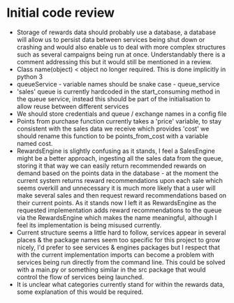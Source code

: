 # Initial code review

* Storage of rewards data should probably use a database, a database will allow us to persist data between services
  being shut down or crashing and would also enable us to deal with more complex structures such as several campaigns
  being run at once. Understandably there is a comment addressing this but it would still be mentioned in a review.
* Class name(object) < object no longer required. This is done implicitly in python 3
* queueService - variable names should be snake case - queue_service
* 'sales' queue is currently hardcoded in the start_consuming method in the queue service,
  instead this should be part of the initialisation to allow reuse between different services
* We should store credentials and queue / exchange names in a config file
* Points from purchase function currently takes a 'price' variable, to stay consistent with the sales data we receive
  which provides 'cost' we should rename this function to be points_from_cost with a variable named cost.
* RewardsEngine is slightly confusing as it stands, I feel a SalesEngine might be a better approach,
  ingesting all the sales data from the queue, storing it that way we can easily return recommended rewards
  on demand based on the points data in the database - at the moment the current system returns reward
  recommendations upon each sale which seems overkill and unnecessary it is much more likely that a user will
  make several sales and then request reward recommendations based on their current points.
  As it stands now I left it as RewardsEngine as the requested implementation adds reward recommendations
  to the queue via the RewardsEngine which makes the name meaningful, although I feel its implementation is
  being misused currently.
* Current structure seems a little hard to follow, services appear in several places & the package names seem too
  specific for this project to grow nicely, I'd prefer to see services & engines packages but I respect that
  with the current implementation imports can become a problem with services being run directly from the command line.
  This could be solved with a main.py or something similar in the src package that would control the flow of services
  being launched.
* It is unclear what categories currently stand for within the rewards data, some explanation of this would be required.
